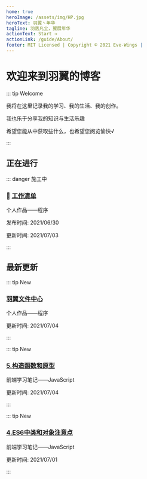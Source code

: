 ```yaml
---
home: true
heroImage: /assets/img/HP.jpg
heroText: 羽翼丶年华
tagline: 羽落凡尘，翼展年华
actionText: Start →
actionLink: /guide/About/
footer: MIT Licensed | Copyright © 2021 Eve-Wings |
---
```


# 欢迎来到羽翼的博客

::: tip Welcome

我将在这里记录我的学习、我的生活、我的创作。

我也乐于分享我的知识与生活乐趣

希望您能从中获取些什么，也希望您阅览愉快√

:::

## 正在进行

::: danger 施工中

### :construction: [工作清单](guide/personal-works/程序/工作清单/)

个人作品——程序

发布时间: 2021/06/30

更新时间: 2021/07/03

:::

## 最新更新

::: tip New

### [羽翼文件中心](guide/personal-works/程序/羽翼文件中心/)

个人作品——程序

更新时间: 2021/07/04

:::

::: tip New

### [5.构造函数和原型](guide/fornt-end-learn/base/JavaScript/5.构造函数和原型)

前端学习笔记——JavaScript

更新时间: 2021/07/04

:::

::: tip New

### [4.ES6中类和对象注意点](guide/fornt-end-learn/base/JavaScript/4.ES6中类和对象注意点)

前端学习笔记——JavaScript

更新时间: 2021/07/01

:::




















